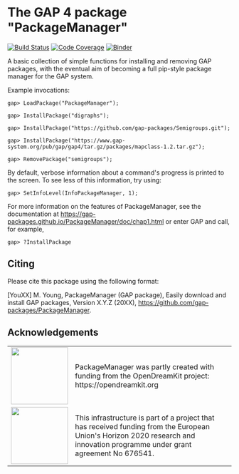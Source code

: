 The GAP 4 package "PackageManager"
==================================

[![Build Status](https://github.com/gap-packages/PackageManager/workflows/CI/badge.svg?branch=master)](https://github.com/gap-packages/PackageManager/actions?query=workflow%3ACI+branch%3Amaster)
[![Code Coverage](https://codecov.io/github/gap-packages/PackageManager/coverage.svg?branch=master&token=)](https://codecov.io/gh/gap-packages/PackageManager)
[![Binder](https://mybinder.org/badge_logo.svg)](https://mybinder.org/v2/gh/gap-packages/PackageManager/master?filepath=PackageManager-demo.ipynb)

A basic collection of simple functions for installing and removing GAP packages,
with the eventual aim of becoming a full pip-style package manager for the GAP
system.

Example invocations:

    gap> LoadPackage("PackageManager");

    gap> InstallPackage("digraphs");

    gap> InstallPackage("https://github.com/gap-packages/Semigroups.git");

    gap> InstallPackage("https://www.gap-system.org/pub/gap/gap4/tar.gz/packages/mapclass-1.2.tar.gz");

    gap> RemovePackage("semigroups");

By default, verbose information about a command's progress is printed to the
screen.  To see less of this information, try using:

    gap> SetInfoLevel(InfoPackageManager, 1);

For more information on the features of PackageManager, see the documentation at
https://gap-packages.github.io/PackageManager/doc/chap1.html
or enter GAP and call, for example,

    gap> ?InstallPackage

Citing
------
Please cite this package using the following format:

[YouXX]
M. Young,
PackageManager (GAP package),
Easily download and install GAP packages,
Version X.Y.Z (20XX),
https://github.com/gap-packages/PackageManager.

Acknowledgements
----------------

<table class="none">
<tr>
<td>
  <img src="https://opendreamkit.org/public/logos/odk-elected-logo.svg" width="128">
</td>
<td>
  PackageManager was partly created with funding from the OpenDreamKit project: https://opendreamkit.org
</td>
</tr>
<tr>
<td>
  <img src="http://opendreamkit.org/public/logos/Flag_of_Europe.svg" width="128">
</td>
<td>
  This infrastructure is part of a project that has received funding from the
  European Union's Horizon 2020 research and innovation programme under grant
  agreement No 676541.
</td>
</tr>
</table>
